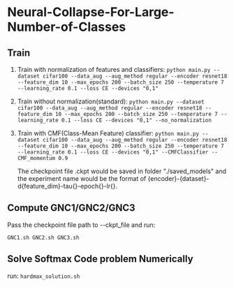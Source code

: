 # Neural-Collapse-For-Large-Number-of-Classes

## Train

1. Train with normalization of features and classifiers:
```python main.py --dataset cifar100 --data_aug --aug_method regular --encoder resnet18 --feature_dim 10 --max_epochs 200 --batch_size 250 --temperature 7 --learning_rate 0.1 --loss CE --devices "0,1"```

2. Train without normalization(standard):
```python main.py --dataset cifar100 --data_aug --aug_method regular --encoder resnet18 --feature_dim 10 --max_epochs 200 --batch_size 250 --temperature 7 --learning_rate 0.1 --loss CE --devices "0,1" --no_normalization```

3. Train with CMF(Class-Mean Feature) classifier:
   ```python main.py --dataset cifar100 --data_aug --aug_method regular --encoder resnet18 --feature_dim 10 --max_epochs 200 --batch_size 250 --temperature 7 --learning_rate 0.1 --loss CE --devices "0,1" --CMFClassifier --CMF_momentum 0.9```

   The checkpoint file .ckpt would be saved in folder "./saved_models" and the experiment name would be the format of {encoder}-{dataset}-d{feature_dim}-tau{}-epoch{}-lr{}.

## Compute GNC1/GNC2/GNC3
Pass the checkpoint file path to --ckpt_file and run:

```GNC1.sh GNC2.sh GNC3.sh```

## Solve Softmax Code problem Numerically
run:
```hardmax_solution.sh```




 
